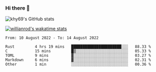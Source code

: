 ### Hi there 👋



![khy69's GitHub stats](https://github-readme-stats.vercel.app/api?username=khy69&show_icons=true&theme=tokyonight)


[![willianrod's wakatime stats](https://github-readme-stats.vercel.app/api/wakatime?username=hengyue&show_icons=true&theme=tokyonight)](https://github.com/anuraghazra/github-readme-stats)

<!--START_SECTION:waka-->

```text
From: 10 August 2022 - To: 14 August 2022

Rust         4 hrs 19 mins   ██████████████████████░░░   88.33 %
C            15 mins         █▒░░░░░░░░░░░░░░░░░░░░░░░   05.33 %
TOML         9 mins          ▓░░░░░░░░░░░░░░░░░░░░░░░░   03.27 %
Markdown     6 mins          ▓░░░░░░░░░░░░░░░░░░░░░░░░   02.31 %
Other        1 min           ░░░░░░░░░░░░░░░░░░░░░░░░░   00.36 %
```

<!--END_SECTION:waka-->



<!--
**khy69/khy69** is a ✨ _special_ ✨ repository because its `README.md` (this file) appears on your GitHub profile.

Here are some ideas to get you started:

- 🔭 I’m currently working on ...
- 🌱 I’m currently learning ...
- 👯 I’m looking to collaborate on ...
- 🤔 I’m looking for help with ...
- 💬 Ask me about ...
- 📫 How to reach me: ...
- 😄 Pronouns: ...
- ⚡ Fun fact: ...
-->
